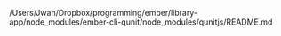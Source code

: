 /Users/Jwan/Dropbox/programming/ember/library-app/node_modules/ember-cli-qunit/node_modules/qunitjs/README.md